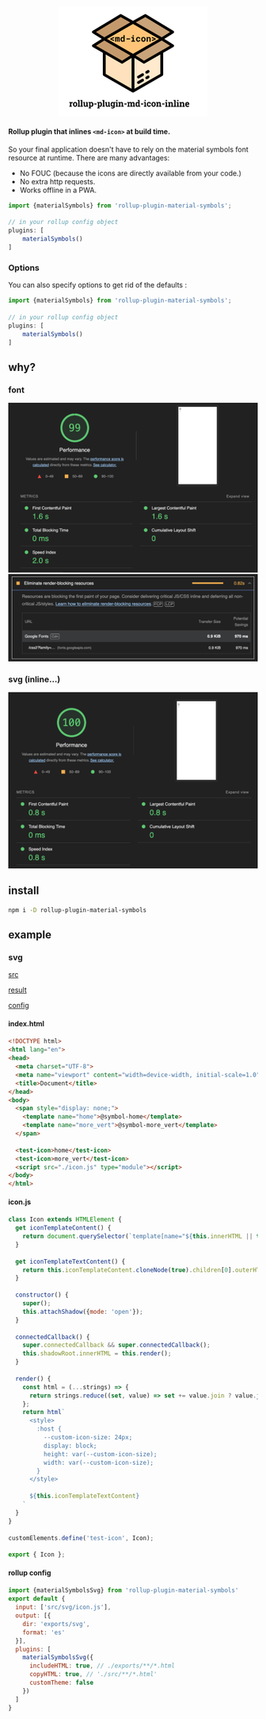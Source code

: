 <div align="center">
<img src="./logo.png" width="300">
</div>

#### Rollup plugin that inlines `<md-icon>` at build time.

So your final application doesn't have to rely on the material symbols font resource at runtime. There are many advantages:

- No FOUC (because the icons are directly available from your code.)
- No extra http requests.
- Works offline in a PWA.

```javascript
import {materialSymbols} from 'rollup-plugin-material-symbols';

// in your rollup config object
plugins: [
	materialSymbols()
]
```

### Options

You can also specify options to get rid of the defaults :


```javascript
import {materialSymbols} from 'rollup-plugin-material-symbols';

// in your rollup config object
plugins: [
	materialSymbols()
]
```

## why?
### font
![lighthouse result](./assets/result-font.png)
![lighthouse slow font](./assets/font-slow.png)

### svg (inline...)
![lighthouse result](./assets/result-svg.png)

## install
```sh
npm i -D rollup-plugin-material-symbols
```

## example

### svg

[src](./test/src/svg)

[result](./test/exports/svg)

[config](./test/rollup.config.js)

#### index.html
```html
<!DOCTYPE html>
<html lang="en">
<head>
  <meta charset="UTF-8">
  <meta name="viewport" content="width=device-width, initial-scale=1.0">
  <title>Document</title>
</head>
<body>
  <span style="display: none;">
    <template name="home">@symbol-home</template>
    <template name="more_vert">@symbol-more_vert</template>
  </span>

  <test-icon>home</test-icon>
  <test-icon>more_vert</test-icon>
  <script src="./icon.js" type="module"></script>
</body>
</html>
```
#### icon.js
```js
class Icon extends HTMLElement {
  get iconTemplateContent() {
    return document.querySelector(`template[name="${this.innerHTML || this.getAttribute('icon')}"]`).content
  }

  get iconTemplateTextContent() {
    return this.iconTemplateContent.cloneNode(true).children[0].outerHTML
  }

  constructor() {
    super();
    this.attachShadow({mode: 'open'});
  }

  connectedCallback() {
    super.connectedCallback && super.connectedCallback();
    this.shadowRoot.innerHTML = this.render();
  }

  render() {
    const html = (...strings) => {
      return strings.reduce((set, value) => set += value.join ? value.join('') : value , '')
    };
    return html`
      <style>
        :host {
          --custom-icon-size: 24px;
          display: block;
          height: var(--custom-icon-size);
          width: var(--custom-icon-size);
        }
      </style>

      ${this.iconTemplateTextContent}
    `
  }
}

customElements.define('test-icon', Icon);

export { Icon };

```

#### rollup config

```js
import {materialSymbolsSvg} from 'rollup-plugin-material-symbols'
export default {
  input: ['src/svg/icon.js'],
  output: [{
    dir: 'exports/svg',
    format: 'es'
  }],
  plugins: [
    materialSymbolsSvg({
      includeHTML: true, // ./exports/**/*.html
      copyHTML: true, // './src/**/*.html'
      customTheme: false
    })
  ]
}
```
